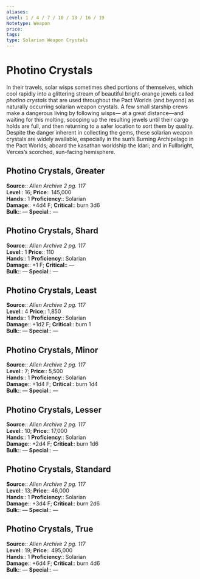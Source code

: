 ```yaml
---
aliases: 
Level: 1 / 4 / 7 / 10 / 13 / 16 / 19
Notetype: Weapon
price: 
tags: 
type: Solarian Weapon Crystals
---
```


# Photino Crystals

In their travels, solar wisps sometimes shed portions of themselves, which cool rapidly into a glittering stream of beautiful bright-orange jewels called _photino crystals_ that are used throughout the Pact Worlds (and beyond) as naturally occurring solarian weapon crystals. A few small starship crews make a dangerous living by following wisps— at a great distance—and waiting for this molting, scooping up the resulting jewels until their cargo holds are full, and then returning to a safer location to sort them by quality. Despite the danger inherent in collecting the gems, these solarian weapon crystals are widely available, especially in the sun’s Burning Archipelago in the Pact Worlds; aboard the kasathan worldship the Idari; and in Fullbright, Verces’s scorched, sun-facing hemisphere.  

## Photino Crystals, Greater

**Source**:: _Alien Archive 2 pg. 117_  
**Level**:: 16;
**Price**:: 145,000  
**Hands**:: 1
**Proficiency**:: Solarian  
**Damage**:: +4d4 F;
**Critical**:: burn 3d6  
**Bulk**:: —
**Special**:: —

## Photino Crystals, Shard

**Source**:: _Alien Archive 2 pg. 117_  
**Level**:: 1
**Price**:: 110  
**Hands**:: 1
**Proficiency**:: Solarian  
**Damage**:: +1 F;
**Critical**:: —  
**Bulk**:: —
**Special**:: —

## Photino Crystals, Least

**Source**:: _Alien Archive 2 pg. 117_  
**Level**:: 4
**Price**:: 1,850  
**Hands**:: 1
**Proficiency**:: Solarian  
**Damage**:: +1d2 F;
**Critical**:: burn 1  
**Bulk**:: —
**Special**:: —

## Photino Crystals, Minor

**Source**:: _Alien Archive 2 pg. 117_  
**Level**:: 7;
**Price**:: 5,500  
**Hands**:: 1
**Proficiency**:: Solarian  
**Damage**:: +1d4 F;
**Critical**:: burn 1d4  
**Bulk**:: —
**Special**:: —

## Photino Crystals, Lesser

**Source**:: _Alien Archive 2 pg. 117_  
**Level**:: 10;
**Price**:: 17,000  
**Hands**:: 1
**Proficiency**:: Solarian  
**Damage**:: +2d4 F;
**Critical**:: burn 1d6  
**Bulk**:: —
**Special**:: —

## Photino Crystals, Standard

**Source**:: _Alien Archive 2 pg. 117_  
**Level**:: 13;
**Price**:: 46,000  
**Hands**:: 1
**Proficiency**:: Solarian  
**Damage**:: +3d4 F;
**Critical**:: burn 2d6  
**Bulk**:: —
**Special**:: —

## Photino Crystals, True

**Source**:: _Alien Archive 2 pg. 117_  
**Level**:: 19;
**Price**:: 495,000  
**Hands**:: 1
**Proficiency**:: Solarian  
**Damage**:: +6d4 F;
**Critical**:: burn 4d6  
**Bulk**:: —
**Special**:: —
